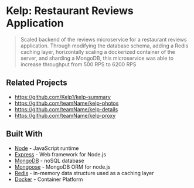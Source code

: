 # Kelp: Restaurant Reviews Application

> Scaled backend of the reviews microservice for a restaurant reviews application. Through modifying the database schema, adding a Redis caching layer, horizontally scaling a dockerized container of the server, and sharding a MongoDB, this microservice was able to increase throughput from 500 RPS to 6200 RPS

## Related Projects

  - https://github.com/Kelp1/kelp-summary
  - https://github.com/teamName/kelp-photos
  - https://github.com/teamName/kelp-details
  - https://github.com/teamName/kelp-proxy

## Built With

* [Node](https://nodejs.org/en/docs/) - JavaScript runtime
* [Express](https://expressjs.com) - Web framework for Node.js
* [MongoDB](https://www.mongodb.com) - noSQL database
* [Mongoose](http://www.mongoosejs.com) - MongoDB ORM for node.js
* [Redis](https://redis.io/) - in-memory data structure used as a caching layer 
* [Docker](https://www.docker.com/) - Container Platform
